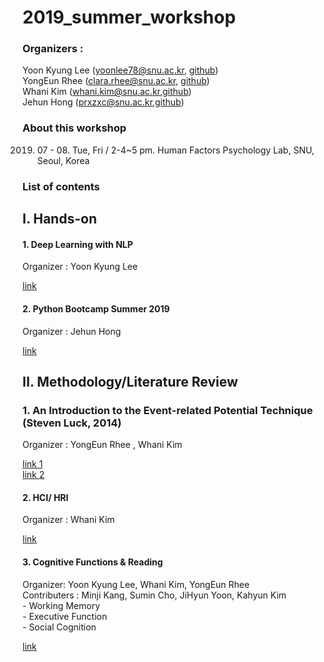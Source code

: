 # 2019_summer_workshop
### Organizers : 
Yoon Kyung Lee (yoonlee78@snu.ac.kr, [github](https://github.com/yoonlee78)) <br>
YongEun Rhee (clara.rhee@snu.ac.kr, [github](https://github.com/clararhee)) <br>
Whani Kim (whani.kim@snu.ac.kr,[github](https://github.com/domeis))<br>
Jehun Hong (prxzxc@snu.ac.kr,[github](https://github.com/jehunprxzxc)) <br>

### About this workshop

2019. 07 - 08. 
Tue, Fri / 2-4~5 pm. 
Human Factors Psychology Lab, SNU, Seoul, Korea

### List of contents

## I. Hands-on

#### 1. Deep Learning with NLP
Organizer : Yoon Kyung Lee 

[link](https://github.com/yoonlee78/lab_workshop/tree/master/DeepNLP)

#### 2. Python Bootcamp Summer 2019 
Organizer : Jehun Hong 

[link](https://github.com/Jehunprxzxc/PY-BOOTCAMP2019)

## II. Methodology/Literature Review

### 1. An Introduction to the Event-related Potential Technique (Steven Luck, 2014)<br>
Organizer : YongEun Rhee , Whani Kim <br>

[link 1](https://github.com/clararhee/summer-study/tree/master/summer-study/EEG)<br>
[link 2](https://github.com/Domeis/Summer-Study)<br>

#### 2. HCI/ HRI <br>
Organizer : Whani Kim 

[link](https://github.com/Domeis/Summer-Study) <br>


#### 3. Cognitive Functions & Reading <br>
Organizer: Yoon Kyung Lee, Whani Kim, YongEun Rhee <br>
Contributers : Minji Kang, Sumin Cho, JiHyun Yoon, Kahyun Kim <br>
    - Working Memory <br>
    - Executive Function <br>
    - Social Cognition <br>

[link](https://github.com/yoonlee78/lab_workshop/tree/master/lit_review)<br>
  
  




